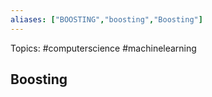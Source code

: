 ```yaml
---
aliases: ["BOOSTING","boosting","Boosting"] 
---
```

Topics: #computerscience #machinelearning 

## Boosting

